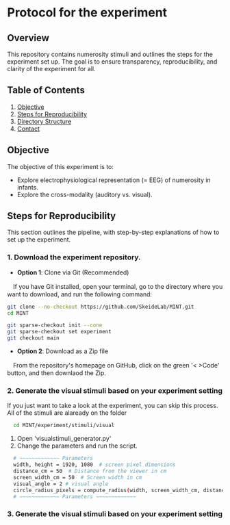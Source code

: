 # Protocol for the experiment

## Overview

This repository contains numerosity stimuli and outlines the steps for the experiment set up. The goal is to ensure transparency, reproducibility, and clarity of the experiment for all.

## Table of Contents

1. [Objective](#objective)
2. [Steps for Reproducibility](#steps-for-reproducibility)
3. [Directory Structure](#directory-structure)
4. [Contact](#contact)


## Objective

The objective of this experiment is to:
- Explore electrophysiological representation (= EEG) of numerosity in infants.
- Explore the cross-modality (auditory vs. visual).


## Steps for Reproducibility

This section outlines the pipeline, with step-by-step explanations of how to set up the experiment.

### 1. Download the experiment repository. 
- **Option 1**: Clone via Git (Recommended)

　If you have Git installed, open your terminal, go to the directory where you want to download, and run the following command:

  ```bash
  git clone --no-checkout https://github.com/SkeideLab/MINT.git
  cd MINT

  git sparse-checkout init --cone
  git sparse-checkout set experiment
  git checkout main
  ```

- **Option 2**: Download as a Zip file 

　From the repository's homepage on GitHub, click on the green '< >Code' button, and then downlaod the Zip.

### 2. Generate the visual stimuli based on your experiment setting

If you just want to take a look at the experiment, you can skip this process. All of the stimuli are alaready on the folder 
  ```bash
    cd MINT/experiment/stimuli/visual
  ```

1. Open 'visualstimuli_generator.py'
2. Change the parameters and run the script.

  ```bash
    # ~~~~~~~~~~~~~ Parameters
    width, height = 1920, 1080  # screen pixel dimensions
    distance_cm = 50  # Distance from the viewer in cm
    screen_width_cm = 50  # Screen width in cm
    visual_angle = 2 # visual angle
    circle_radius_pixels = compute_radius(width, screen_width_cm, distance_cm, visual_angle) # compute the raidus of circle within the specified visual angle
    # ~~~~~~~~~~~~~ Parameters ~~~~~~~~~~~~~
  ```

### 3. Generate the visual stimuli based on your experiment setting






